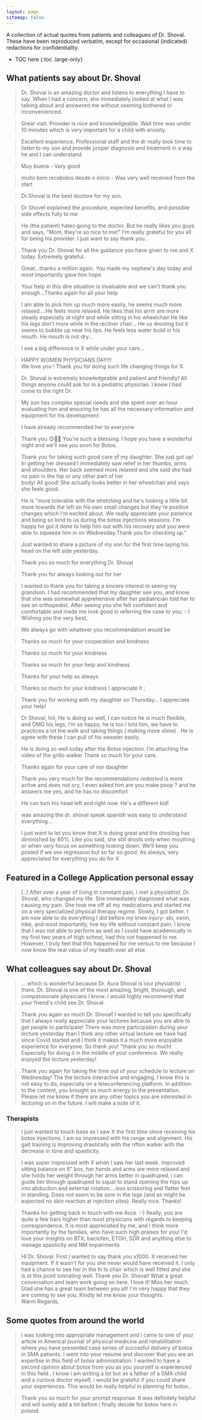 ```yaml
---
layout: page
sitemap: false
---
```


A collection of actual quotes from patients and colleagues of Dr. Shoval.  
These have been reproduced verbatim, except for occasional (indicated) redactions for confidentiality.

* TOC here
{:toc .large-only}

## What patients say about Dr. Shoval

> Dr. Shoval is an amazing doctor and listens to everything I have to
  say.  When I had a concern, she immediately looked at what I was
  talking about and answered me without seeming bothered or
  inconvenienced.

> Great visit. Provider is nice and knowledgeable. Wait time was under 10 minutes which is very important for a child with anxiety.

> Excellent experience. Professional staff and the dr really took time to listen to my son and provide proper diagnosis and treatment in a way he and I can understand.

> Muy buena - Very good

> muito bem recebidos desde o início - Was very well received from the start

> Dr.Shoval is the best doctore for my son.

> Dr Shovel explained the procedure, expected benefits, and possible side effects fully to me

> He (the patient) hates going to the doctor. But he really likes you
  guys and says, "Mom, they're so nice to me!" I'm really grateful for
  you all for being his provider. I just want to say thank you.

> Thank you Dr. Shoval for all the guidance you have given to me and X today. Extremely grateful.

> Great...thanks a million again. You made my nephew's day today and most importantly gave him hope

> Your help in this dire situation is invaluable and we can't thank you enough…Thanks again for all your help

> I am able to pick him up much more easily, he seems much more
  relaxed….He feels more relaxed. He likes that his arrm are more
  steady especially at night and while sitting in his wheelchair.He
  like his legs don’t more while in the recliner chair… He us drooling
  but it seems to bubble up near his lips. He feels less water build
  in his mouth. He mouth is not dry…

> I see a big difference in X while under your care...

> HAPPY WOMEN PHYSICIANS DAY!!!  
> We love you ! Thank you for doing such life changing things for X.

> Dr. Shoval is extremely knowledgeable and patient and friendly! All things anyone could ask for in a pediatric physician. I
knew I had come to the right Dr.

> My son has complex special needs and she spent over an hour evaluating him and ensuring he has all the necessary
information and equipment for his development.

> I have already recommended her to everyone

> Thank you  😊🙏🏼  You’re such a blessing. I hope you have a wonderful night and we’ll see you soon for Botox. 

> Thank you for taking such good care of my daughter. She just got up! In getting her dressed I immediately saw relief in her 
  thumbs, arms and shoulders. Her back seemed more relaxed and she said she had no pain in the hip or any other part of her  
  body! All good! She actually looks better in her wheelchair and says she feels good.

> He is "more tolerable with the stretching and he's looking a little bit more towards the left on his own small changes but
  they're positive changes which I'm excited about. We really appreciate your patience and being so kind to us during the
  botox injections sessions. I'm happy he got it done to help him out with his recovery and you were able to squeeze him in on Wednesday.Thank you for checking up."

> Just wanted to share a picture of my son for the first time laying his head on the left side yesterday.

> Thank you so much for everything Dr. Shoval

> Thank you for always looking out for her

> I wanted to thank you for taking a sincere interest in seeing my grandson. I had recommended that my daughter see you, and
  know that she was somewhat apprehensive after her pediatrician told her to see an orthopedist. After seeing you she felt confident and comfortable and made me look good in referring the case to you. :-) Wishing you the very best,

> We always go with whatever you recommendation would be 

> Thanks so much for your cooperation and kindness

> Thanks so much for your kindness

> Thanks so much for your help and kindness

> Thanks for your help as always

> Thanks so much for your kindness I appreciate it ;

> Thank you for working with my daughter on Thursday... I appreciate your help!

> Dr Shoval, hiii, 
  He is doing so well, I can notice he is much flexible, and OMG his legs, I’m so happy, he is too
  I told him, we have to practices a lot the walk and taking things ( making more slime) . He is agree with these
  I can pull of his sweater easily.

> He is doing so well today after the Botox injection. I’m attaching the video of the grillo walker 
  Thank so much for your care. 

> Thanks again for your care of our daughter 

> Thank you very much for the recommendations _redacted_ is more active and does not cry, 
  I even asked him are you make poop ?  and he answers me yes, and he has no discomfort 

> He can turn his head left and right now.  He's a different kid!

> was amazing the dr. shoval speak spanish was easy to understand everything...

> I just want to let you know that X is doing great and the drooling has diminished by 80%.
  Like you said, she still drools only when mouthing or when very focus on something looking down. 
  We’ll keep you posted if we see regression but so far so good.
  As always, very appreciated for everything you do for X
  
## Featured in a College Application personal essay
> [..]
  After over a year of living in constant pain, I met a physiatrist, Dr. Shoval, who changed my life. She immediately diagnosed what was causing my pain. She took me off all my medications and started me on a very specialized physical therapy regime. Slowly, I got better. I am now able to do everything I did before my knee injury- ski, swim, hike, and most importantly, live my life without constant pain. I know that I was not able to perform as well as I could have academically in my first two years of high school, had this not happened to me. However, I truly feel that this happened for me versus to me because I now know the real value of my health over all else.

## What colleagues say about Dr. Shoval

> ... which is wonderful because Dr. Aura Shoval is oiur physiatrist there.  Dr. Shoval is one of the most amazing, bright, thorough, and compassionate physicians I know.  I would highly recommend that your friend's child see Dr. Shoval.

> Thank you again so much Dr. Shoval!  I wanted to tell you specifically that I always really appreciate your lectures because 
  you are able to get people to participate! There was more participation during your lecture yesterday than I think any other virtual lecture we have had since Covid started and I think it makes it a much more enjoyable experience for everyone. So thank you! "thank you so much! Especially for doing it in the middle of your conference. We really enjoyed the lecture yesterday!

> Thank you again for taking the time out of your schedule to lecture on Wednesday!  The the lecture interactive and engaging. 
  I know this is not easy to do, especially on a teleconferencing platform. In addition to the content, you brought so much energy to the presentation. Please let me know if there are any other topics you are interested in lecturing on in the future. I will make a note of it.

### Therapists

> I just wanted to touch base as I saw X the first time since receiving his botox injections. I am so impressed with his range and alignment. His gait training is improving drastically with the rifton walker with the decrease in tone and spasticity.

> I was super impressed with X when I saw her last week. Improved sitting balance on 6" box, her hands and arms are more relaxed and she holds her weight through her arms better in quadruped, i can guide her through quadruped to squat to stand opening the hips up into abduction and external rotation....less scissoring and flatter feet in standing. Does not seem to be sore in the legs (and as might be expected no skin reaction at injection sites). Really nice. Thanks!

> Thanks for getting back in touch with me Aura. :-)  Really, you are quite a few bars higher than most physicians with regards to keeping  correspondence. It is most appreciated by me, and I think more importantly by the families, who have such high praises for you! 
> I'd love your insights on BTX, baclofen, ETOH, SDR and anything else to manage spasticity and NM impairments


> HI Dr. Shoval: 
> First I wanted to say thank you x1000. X received her equipment. If it wasn't for you she never would have received it.  I only had a chance to see her in the hi lo chair which is well fitted and she is at this point tolerating well. 
> Thank you Dr. Shoval!
> What a great conversation and team work going on here, I love it!
> Miss her much. Glad she has a great team between you all!
> I'm very happy that they are coming to see you.  Kindly let me know your thoughts.  
> Warm Regards,

## Some quotes from around the world

> I was looking into appropriate management and i came to one of your article in Americal journal of physical medicine and 
  rehabilitation where you have presented case series of succesful delivery of botox in SMA patients. I went into your resume and discover that you are an expertise in this field of botox administration. I wanted to have a second opinion about botox from you as you yourself is experienced in this field...I know i am writing a lot but as a father of a SMA child and a curious doctor myself, i would be grateful if you could share your experiences. This would be really helpful in planning for botox...

> Thank you so much for your prompt response. It was definitely helpful and will surely add a lot before 
  i finally decide for botox here in poland.  

